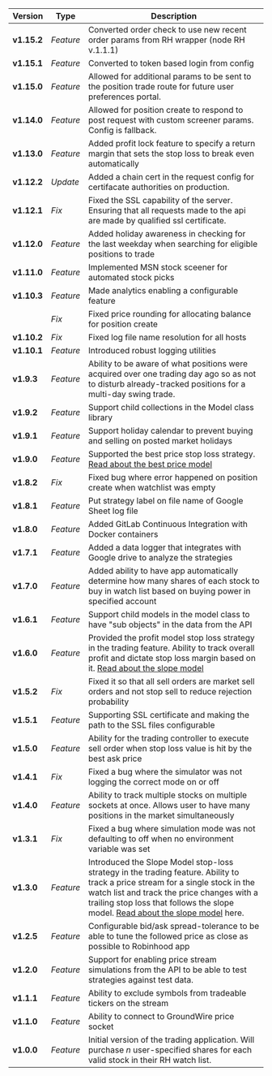 | Version              | Type      | Description                                                                                               |
| -------------------- | --------- | --------------------------------------------------------------------------------------------------------- |
| **v1.15.2**          | *Feature* | Converted order check to use new recent order params from RH wrapper (node RH v.1.1.1)                    |
| **v1.15.1**          | *Feature* | Converted to token based login from config                                                                |
| **v1.15.0**          | *Feature* | Allowed for additional params to be sent to the position trade route for future user preferences portal.  |
| **v1.14.0**          | *Feature* | Allowed for position create to respond to post request with custom screener params.  Config is fallback.  |
| **v1.13.0**          | *Feature* | Added profit lock feature to specify a return margin that sets the stop loss to break even automatically  |
| **v1.12.2**          | *Update*  | Added a chain cert in the request config for certifacate authorities on production.                       |
| **v1.12.1**          | *Fix*     | Fixed the SSL capability of the server.  Ensuring that all requests made to the api are made by qualified ssl certificate. |
| **v1.12.0**          | *Feature* | Added holiday awareness in checking for the last weekday when searching for eligible positions to trade   |
| **v1.11.0**          | *Feature* | Implemented MSN stock sceener for automated stock picks                                                   |
| **v1.10.3**          | *Feature* | Made analytics enabling a configurable feature                                                            |
|                      | *Fix*     | Fixed price rounding for allocating balance for position create                                           |
| **v1.10.2**          | *Fix*     | Fixed log file name resolution for all hosts                                                              |
| **v1.10.1**          | *Feature* | Introduced robust logging utilities                                                                       |
| **v1.9.3**           | *Feature* | Ability to be aware of what positions were acquired over one trading day ago so as not to disturb already-tracked positions for a multi-day swing trade. |
| **v1.9.2**           | *Feature* | Support child collections in the Model class library                                                      |
| **v1.9.1**           | *Feature* | Support holiday calendar to prevent buying and selling on posted market holidays                          |
| **v1.9.0**           | *Feature* | Supported the best price stop loss strategy. [Read about the best price model](./strategies/README.md)    |
| **v1.8.2**           | *Fix*     | Fixed bug where error happened on position create when watchlist was empty                                |
| **v1.8.1**           | *Feature* | Put strategy label on file name of Google Sheet log file                                                  |
| **v1.8.0**           | *Feature* | Added GitLab Continuous Integration with Docker containers                                                |
| **v1.7.1**           | *Feature* | Added a data logger that integrates with Google drive to analyze the strategies                           |
| **v1.7.0**           | *Feature* | Added ability to have app automatically determine how many shares of each stock to buy in watch list based on buying power in specified account |
| **v1.6.1**           | *Feature* | Support child models in the model class to have "sub objects" in the data from the API                    |
| **v1.6.0**           | *Feature* | Provided the profit model stop loss strategy in the trading feature.  Ability to track overall profit and dictate stop loss margin based on it. [Read about the slope model](./strategies/README.md) |
| **v1.5.2**           | *Fix*     | Fixed it so that all sell orders are market sell orders and not stop sell to reduce rejection probability |
| **v1.5.1**           | *Feature* | Supporting SSL certificate and making the path to the SSL files configurable                              |
| **v1.5.0**           | *Feature* | Ability for the trading controller to execute sell order when stop loss value is hit by the best ask price |
| **v1.4.1**           | *Fix*     | Fixed a bug where the simulator was not logging the correct mode on or off                                |
| **v1.4.0**           | *Feature* | Ability to track multiple stocks on multiple sockets at once.  Allows user to have many positions in the market simultaneously |
| **v1.3.1**           | *Fix*     | Fixed a bug where simulation mode was not defaulting to off when no environment variable was set |
| **v1.3.0**           | *Feature* | Introduced the Slope Model stop-loss strategy in the trading feature.  Ability to track a price stream for a single stock in the watch list and track the price changes with a trailing stop loss that follows the slope model.  [Read about the slope model](./strategies/README.md) here. |
| **v1.2.5**           | *Feature* | Configurable bid/ask spread-tolerance to be able to tune the followed price as close as possible to Robinhood app |
| **v1.2.0**           | *Feature* | Support for enabling price stream simulations from the API to be able to test strategies against test data. |
| **v1.1.1**           | *Feature* | Ability to exclude symbols from tradeable tickers on the stream |
| **v1.1.0**           | *Feature* | Ability to connect to GroundWire price socket |
| **v1.0.0**           | *Feature* | Initial version of the trading application.  Will purchase *n* user-specified shares for each valid stock in their RH watch list. |